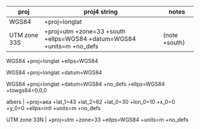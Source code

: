| proj | proj4 string | notes|
|-------|----------------|-|
| WGS84 | +proj=longlat  |
UTM zone 33S | +proj=utm +zone=33 +south +ellps=WGS84 +datum=WGS84 +units=m +no_defs | (note +south)

WGS84 +proj=longlat +ellps=WGS84 

WGS84 +proj=longlat +datum=WGS84 

WGS84 +proj=longlat +datum=WGS84 +no_defs +ellps=WGS84 +towgs84=0,0,0 

albers | +proj=aea +lat_1=43 +lat_2=62 +lat_0=30 +lon_0=10 +x_0=0 +y_0=0 +ellps=intl +units=m +no_defs 

UTM zone 33N | +proj=utm +zone=33 +ellps=WGS84 +units=m +no_defs 


